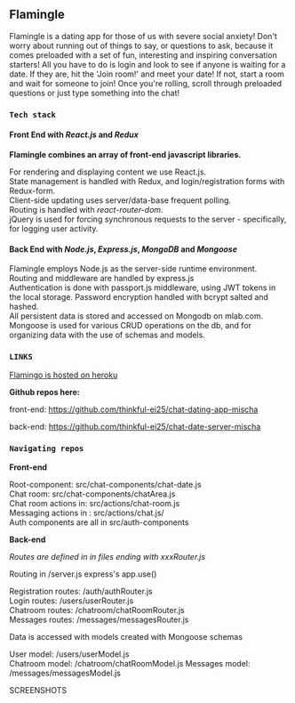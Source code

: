 ## Flamingle

Flamingle is a dating app for those of us with severe social anxiety! Don't worry about running out of things to say, or questions to ask, because it comes preloaded with a set of fun, interesting and inspiring conversation starters! All you have to do is login and look to see if anyone is waiting for a date. If they are, hit the 'Join room!' and meet your date! If not, start a room and wait for someone to join! Once you're rolling, scroll through preloaded questions or just type something into the chat!

### **`Tech stack`**
#### Front End with *React.js* and *Redux*
**Flamingle combines an array of front-end javascript libraries.**

For rendering and displaying content we use React.js.  
State management is handled with Redux, and login/registration forms with Redux-form.  
Client-side updating uses server/data-base frequent polling.  
Routing is handled with *react-router-dom*.  
jQuery is used for forcing synchronous requests to the server - specifically, for logging user activity. 

#### Back End with *Node.js*, *Express.js*, *MongoDB* and *Mongoose*
Flamingle employs Node.js as the server-side runtime environment.  <br/>
Routing and middleware are handled by express.js <br/>
Authentication is done with passport.js middleware, using JWT tokens in the local storage. Password encryption handled with bcrypt salted and hashed.  <br/>
All persistent data is stored and accessed on Mongodb on mlab.com. Mongoose is used for various CRUD operations on the db, and for organizing data with the use of schemas and models. 

### **`LINKS`**
[Flamingo is hosted on heroku](https://flamingle-app.herokuapp.com/)

**Github repos here:** 

front-end: https://github.com/thinkful-ei25/chat-dating-app-mischa

back-end: 
https://github.com/thinkful-ei25/chat-date-server-mischa

### **`Navigating repos`**
**Front-end** 

Root-component: src/chat-components/chat-date.js <br/>
Chat room: src/chat-components/chatArea.js <br/>
Chat room actions in: src/actions/chat-room.js <br/>
Messaging actions in : src/actions/chat.js/ <br/>
Auth components are all in src/auth-components

**Back-end** 

*Routes are defined in in files ending with xxxRouter.js <br/>*

Routing in /server.js express's app.use() 

Registration routes: /auth/authRouter.js <br/>
Login routes: /users/userRouter.js  <br/>
Chatroom routes: /chatroom/chatRoomRouter.js <br/>
Messages routes: /messages/messagesRouter.js  <br/>
 
Data is accessed with models created with Mongoose schemas  <br/>

User model: /users/userModel.js <br/>
Chatroom model: /chatroom/chatRoomModel.js
Messages model: /messages/messagesModel.js

SCREENSHOTS


